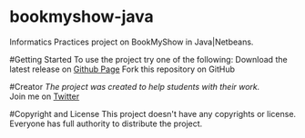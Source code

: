 # bookmyshow-java
Informatics Practices project on BookMyShow in Java|Netbeans.

#Getting Started
To use the project try one of the following:
    Download the latest release on [Github Page](https://github.com/AkashVevo/bookmyshow-java/)
    Fork this repository on GitHub

#Creator
*The project was created to help students with their work.*
<br/>Join me on [Twitter](http://twitter.com/alkashsaha04)
     
#Copyright and License
This project doesn't have any  copyrights or license. Everyone has full authority to distribute the project.
